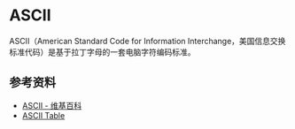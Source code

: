 # ASCII

ASCII（American Standard Code for Information Interchange，美国信息交换标准代码）是基于拉丁字母的一套电脑字符编码标准。

## 参考资料

- [ASCII - 维基百科](https://zh.wikipedia.org/wiki/ASCII)
- [ASCII Table](https://www.asciitable.com)